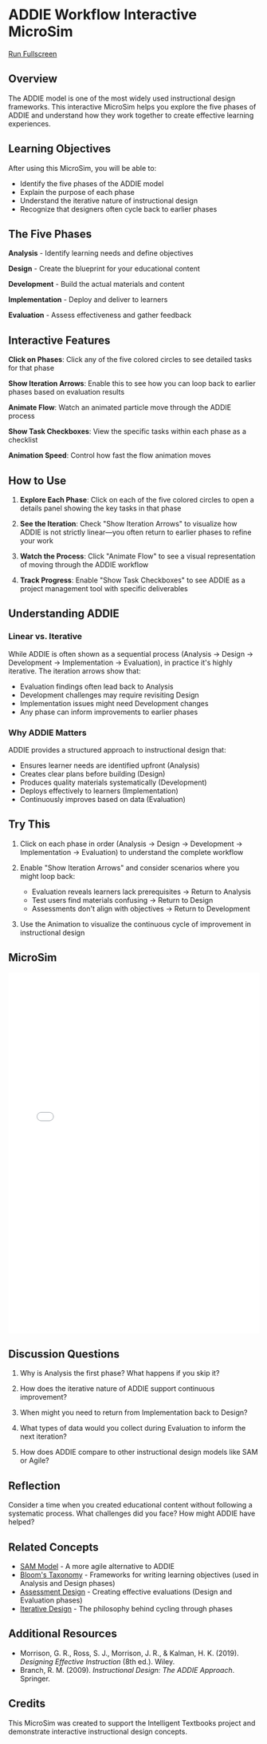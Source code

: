 # ADDIE Workflow Interactive MicroSim

[Run Fullscreen](./main.html)

## Overview

The ADDIE model is one of the most widely used instructional design frameworks. This interactive MicroSim helps you explore the five phases of ADDIE and understand how they work together to create effective learning experiences.

## Learning Objectives

After using this MicroSim, you will be able to:

- Identify the five phases of the ADDIE model
- Explain the purpose of each phase
- Understand the iterative nature of instructional design
- Recognize that designers often cycle back to earlier phases

## The Five Phases

**Analysis** - Identify learning needs and define objectives

**Design** - Create the blueprint for your educational content

**Development** - Build the actual materials and content

**Implementation** - Deploy and deliver to learners

**Evaluation** - Assess effectiveness and gather feedback

## Interactive Features

**Click on Phases**: Click any of the five colored circles to see detailed tasks for that phase

**Show Iteration Arrows**: Enable this to see how you can loop back to earlier phases based on evaluation results

**Animate Flow**: Watch an animated particle move through the ADDIE process

**Show Task Checkboxes**: View the specific tasks within each phase as a checklist

**Animation Speed**: Control how fast the flow animation moves

## How to Use

1. **Explore Each Phase**: Click on each of the five colored circles to open a details panel showing the key tasks in that phase

2. **See the Iteration**: Check "Show Iteration Arrows" to visualize how ADDIE is not strictly linear—you often return to earlier phases to refine your work

3. **Watch the Process**: Click "Animate Flow" to see a visual representation of moving through the ADDIE workflow

4. **Track Progress**: Enable "Show Task Checkboxes" to see ADDIE as a project management tool with specific deliverables

## Understanding ADDIE

### Linear vs. Iterative

While ADDIE is often shown as a sequential process (Analysis → Design → Development → Implementation → Evaluation), in practice it's highly iterative. The iteration arrows show that:

- Evaluation findings often lead back to Analysis
- Development challenges may require revisiting Design
- Implementation issues might need Development changes
- Any phase can inform improvements to earlier phases

### Why ADDIE Matters

ADDIE provides a structured approach to instructional design that:

- Ensures learner needs are identified upfront (Analysis)
- Creates clear plans before building (Design)
- Produces quality materials systematically (Development)
- Deploys effectively to learners (Implementation)
- Continuously improves based on data (Evaluation)

## Try This

1. Click on each phase in order (Analysis → Design → Development → Implementation → Evaluation) to understand the complete workflow

2. Enable "Show Iteration Arrows" and consider scenarios where you might loop back:
   - Evaluation reveals learners lack prerequisites → Return to Analysis
   - Test users find materials confusing → Return to Design
   - Assessments don't align with objectives → Return to Development

3. Use the Animation to visualize the continuous cycle of improvement in instructional design

## MicroSim

<iframe src="main.html" width="100%" height="722" frameborder="0" scrolling="no"></iframe>

## Discussion Questions

1. Why is Analysis the first phase? What happens if you skip it?

2. How does the iterative nature of ADDIE support continuous improvement?

3. When might you need to return from Implementation back to Design?

4. What types of data would you collect during Evaluation to inform the next iteration?

5. How does ADDIE compare to other instructional design models like SAM or Agile?

## Reflection

Consider a time when you created educational content without following a systematic process. What challenges did you face? How might ADDIE have helped?

## Related Concepts

- [SAM Model](../sam-model/) - A more agile alternative to ADDIE
- [Bloom's Taxonomy](../blooms-taxonomy/) - Frameworks for writing learning objectives (used in Analysis and Design phases)
- [Assessment Design](../assessment-design/) - Creating effective evaluations (Design and Evaluation phases)
- [Iterative Design](../iterative-design/) - The philosophy behind cycling through phases

## Additional Resources

- Morrison, G. R., Ross, S. J., Morrison, J. R., & Kalman, H. K. (2019). *Designing Effective Instruction* (8th ed.). Wiley.
- Branch, R. M. (2009). *Instructional Design: The ADDIE Approach*. Springer.

## Credits

This MicroSim was created to support the Intelligent Textbooks project and demonstrate interactive instructional design concepts.
